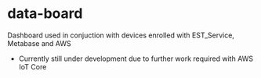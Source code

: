 # data-board
Dashboard used in conjuction with devices enrolled with EST_Service, Metabase and AWS
- Currently still under development due to further work required with AWS IoT Core